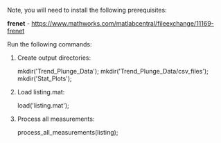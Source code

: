 Note, you will need to install the following prerequisites: 

**frenet** - https://www.mathworks.com/matlabcentral/fileexchange/11169-frenet

Run the following commands:

1. Create output directories:
	
	mkdir('Trend_Plunge_Data');
	mkdir('Trend_Plunge_Data/csv_files');
	mkdir('Stat_Plots');

3. Load listing.mat:
	
	load('listing.mat');

4. Process all measurements:

	process_all_measurements(listing);